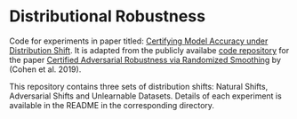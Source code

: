 # Distributional Robustness

Code for experiments in paper titled: [Certifying Model Accuracy under Distribution Shift](https://arxiv.org/abs/2201.12440).
It is adapted from the publicly availabe [code repository](https://github.com/locuslab/smoothing) for the paper [Certified Adversarial Robustness via Randomized Smoothing](https://arxiv.org/abs/1902.02918) by (Cohen et al. 2019).

This repository contains three sets of distribution shifts: Natural Shifts, Adversarial Shifts and Unlearnable Datasets. Details of each experiment is available in the README in the corresponding directory.
